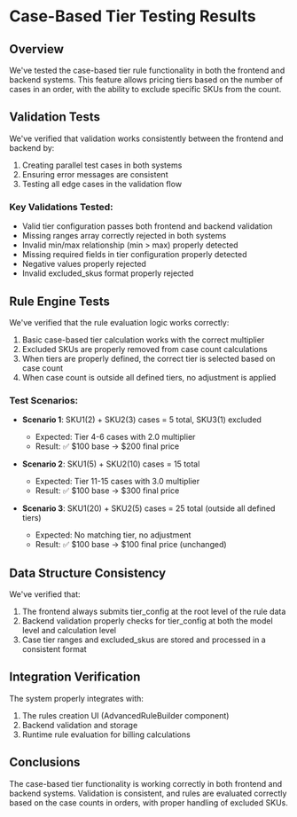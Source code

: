 # Case-Based Tier Testing Results

## Overview
We've tested the case-based tier rule functionality in both the frontend and backend systems. This feature allows pricing tiers based on the number of cases in an order, with the ability to exclude specific SKUs from the count.

## Validation Tests
We've verified that validation works consistently between the frontend and backend by:
1. Creating parallel test cases in both systems
2. Ensuring error messages are consistent
3. Testing all edge cases in the validation flow

### Key Validations Tested:
- Valid tier configuration passes both frontend and backend validation
- Missing ranges array correctly rejected in both systems
- Invalid min/max relationship (min > max) properly detected
- Missing required fields in tier configuration properly detected
- Negative values properly rejected
- Invalid excluded_skus format properly rejected

## Rule Engine Tests
We've verified that the rule evaluation logic works correctly:
1. Basic case-based tier calculation works with the correct multiplier
2. Excluded SKUs are properly removed from case count calculations
3. When tiers are properly defined, the correct tier is selected based on case count
4. When case count is outside all defined tiers, no adjustment is applied

### Test Scenarios:
- **Scenario 1**: SKU1(2) + SKU2(3) cases = 5 total, SKU3(1) excluded
  - Expected: Tier 4-6 cases with 2.0 multiplier
  - Result: ✅ $100 base → $200 final price

- **Scenario 2**: SKU1(5) + SKU2(10) cases = 15 total
  - Expected: Tier 11-15 cases with 3.0 multiplier
  - Result: ✅ $100 base → $300 final price

- **Scenario 3**: SKU1(20) + SKU2(5) cases = 25 total (outside all defined tiers)
  - Expected: No matching tier, no adjustment
  - Result: ✅ $100 base → $100 final price (unchanged)

## Data Structure Consistency
We've verified that:
1. The frontend always submits tier_config at the root level of the rule data
2. Backend validation properly checks for tier_config at both the model level and calculation level
3. Case tier ranges and excluded_skus are stored and processed in a consistent format

## Integration Verification
The system properly integrates with:
1. The rules creation UI (AdvancedRuleBuilder component)
2. Backend validation and storage
3. Runtime rule evaluation for billing calculations

## Conclusions
The case-based tier functionality is working correctly in both frontend and backend systems. Validation is consistent, and rules are evaluated correctly based on the case counts in orders, with proper handling of excluded SKUs.